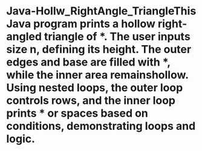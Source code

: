 # Java-Hollw_RightAngle_TriangleThis Java program prints a hollow right-angled triangle of *. The user inputs size n, defining its height. The outer edges and base are filled with *, while the inner area remainshollow. Using nested loops, the outer loop controls rows, and the inner loop prints * or spaces based on conditions, demonstrating loops and logic.
